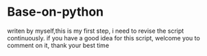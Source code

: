 # Base-on-python
writen by myself,this is my first step, i need to revise the script continuously.
if you have a good idea for this script, welcome you to comment on it, thank your best time
